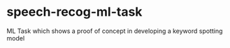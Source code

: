 # speech-recog-ml-task
ML Task which shows a proof of concept in developing a keyword spotting model
